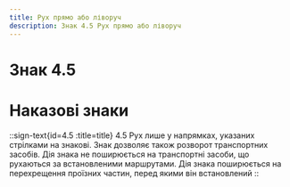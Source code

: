 ```yaml
---
title: Рух прямо або ліворуч
description: Знак 4.5 Рух прямо або ліворуч
---
```

# Знак 4.5
# Наказові знаки
::sign-text{id=4.5 :title=title}
4.5 Рух лише у напрямках, указаних стрілками на знакові.
Знак дозволяє також розворот транспортних засобів.
Дія знака не поширюється на транспортні засоби, що рухаються за встановленими маршрутами. Дія знака поширюється на перехрещення проїзних частин, перед якими він встановлений
::